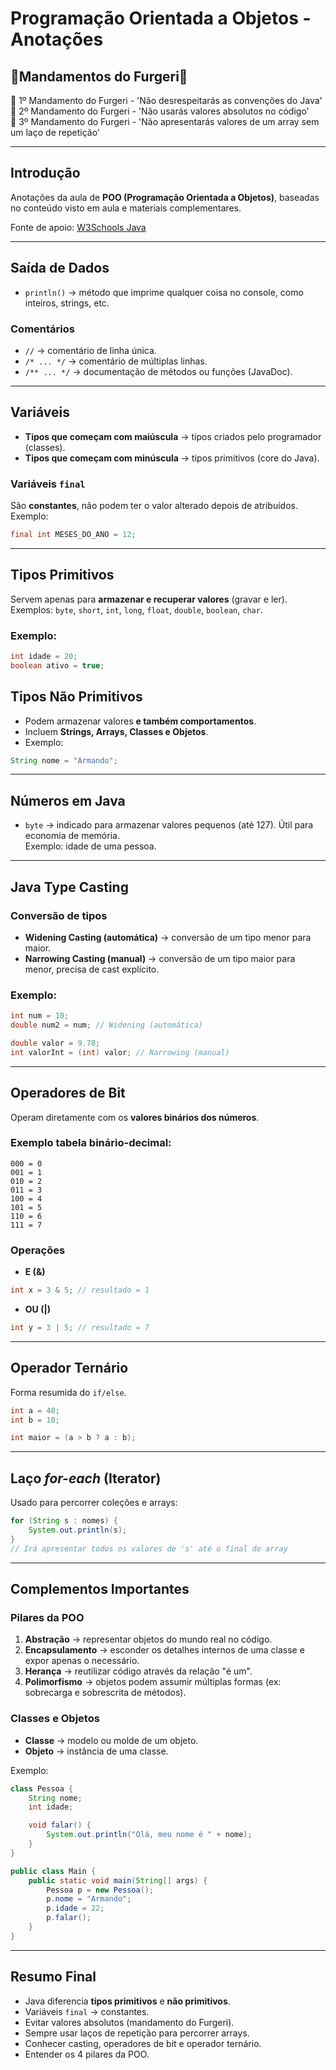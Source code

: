 # Programação Orientada a Objetos - Anotações

## 📜Mandamentos do Furgeri📜

🗿 1º Mandamento do Furgeri - 'Não desrespeitarás as convenções do Java'  
🗿 2º Mandamento do Furgeri - 'Não usarás valores absolutos no código'  
🗿 3º Mandamento do Furgeri - 'Não apresentarás valores de um array sem um laço de repetição'  

---

## Introdução

Anotações da aula de **POO (Programação Orientada a Objetos)**, baseadas no conteúdo visto em aula e materiais complementares.

Fonte de apoio: [W3Schools Java](https://www.w3schools.com/java)

---

## Saída de Dados

- `println()` → método que imprime qualquer coisa no console, como inteiros, strings, etc.

### Comentários

- `//` → comentário de linha única.  
- `/* ... */` → comentário de múltiplas linhas.  
- `/** ... */` → documentação de métodos ou funções (JavaDoc).  

---

## Variáveis

- **Tipos que começam com maiúscula** → tipos criados pelo programador (classes).  
- **Tipos que começam com minúscula** → tipos primitivos (core do Java).  

### Variáveis `final`

São **constantes**, não podem ter o valor alterado depois de atribuídos. Exemplo:

```java
final int MESES_DO_ANO = 12;
```

---

## Tipos Primitivos

Servem apenas para **armazenar e recuperar valores** (gravar e ler).  
Exemplos: `byte`, `short`, `int`, `long`, `float`, `double`, `boolean`, `char`.

### Exemplo:

```java
int idade = 20;
boolean ativo = true;
```

## Tipos Não Primitivos

- Podem armazenar valores **e também comportamentos**.  
- Incluem **Strings, Arrays, Classes e Objetos**.  
- Exemplo:

```java
String nome = "Armando";
```

---

## Números em Java

- `byte` → indicado para armazenar valores pequenos (até 127). Útil para economia de memória.  
  Exemplo: idade de uma pessoa.

---

## Java Type Casting

### Conversão de tipos

- **Widening Casting (automática)** → conversão de um tipo menor para maior.  
- **Narrowing Casting (manual)** → conversão de um tipo maior para menor, precisa de cast explícito.

### Exemplo:

```java
int num = 10;
double num2 = num; // Widening (automática)

double valor = 9.78;
int valorInt = (int) valor; // Narrowing (manual)
```

---

## Operadores de Bit

Operam diretamente com os **valores binários dos números**.

### Exemplo tabela binário-decimal:

```
000 = 0
001 = 1
010 = 2
011 = 3
100 = 4
101 = 5
110 = 6
111 = 7
```

### Operações

- **E (&)**  
```java
int x = 3 & 5; // resultado = 1
```

- **OU (|)**  
```java
int y = 3 | 5; // resultado = 7
```

---

## Operador Ternário

Forma resumida do `if/else`.

```java
int a = 40;
int b = 10;

int maior = (a > b ? a : b);
```

---

## Laço *for-each* (Iterator)

Usado para percorrer coleções e arrays:

```java
for (String s : nomes) {
    System.out.println(s);
}
// Irá apresentar todos os valores de 's' até o final do array
```

---

## Complementos Importantes

### Pilares da POO

1. **Abstração** → representar objetos do mundo real no código.  
2. **Encapsulamento** → esconder os detalhes internos de uma classe e expor apenas o necessário.  
3. **Herança** → reutilizar código através da relação "é um".  
4. **Polimorfismo** → objetos podem assumir múltiplas formas (ex: sobrecarga e sobrescrita de métodos).  

### Classes e Objetos

- **Classe** → modelo ou molde de um objeto.  
- **Objeto** → instância de uma classe.  

Exemplo:

```java
class Pessoa {
    String nome;
    int idade;

    void falar() {
        System.out.println("Olá, meu nome é " + nome);
    }
}

public class Main {
    public static void main(String[] args) {
        Pessoa p = new Pessoa();
        p.nome = "Armando";
        p.idade = 22;
        p.falar();
    }
}
```

---

## Resumo Final

- Java diferencia **tipos primitivos** e **não primitivos**.  
- Variáveis `final` → constantes.  
- Evitar valores absolutos (mandamento do Furgeri).  
- Sempre usar laços de repetição para percorrer arrays.  
- Conhecer casting, operadores de bit e operador ternário.  
- Entender os 4 pilares da POO.  
